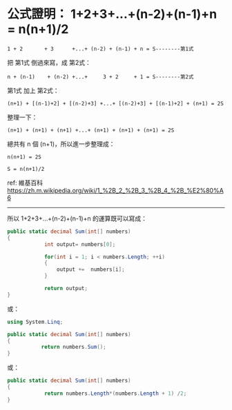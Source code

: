 # 公式證明： 1+2+3+...+(n-2)+(n-1)+n = n(n+1)/2

`
1 + 2       + 3      +...+ (n-2) + (n-1) + n = S--------第1️式
`

把 第1式 倒過來寫，成 第2式：

`
n + (n-1)    + (n-2) +...+     3 + 2     + 1 = S--------第2式
`

第1式 加上 第2式：

`
(n+1) + [(n-1)+2] + [(n-2)+3] +...+ [(n-2)+3] + [(n-1)+2] + (n+1) = 2S
`

整理一下：

`
(n+1) + (n+1) + (n+1) +...+ (n+1) + (n+1) + (n+1) = 2S
`

總共有 n 個 (n+1)，所以進一步整理成：

`
n(n+1) = 2S
`

`
S = n(n+1)/2
`

ref: 維基百科 https://zh.m.wikipedia.org/wiki/1_%2B_2_%2B_3_%2B_4_%2B_%E2%80%A6

---

所以 1+2+3+...+(n-2)+(n-1)+n 的運算既可以寫成：

```csharp
public static decimal Sum(int[] numbers)
{
            int output= numbers[0];

            for(int i = 1; i < numbers.Length; ++i)
            {
                output +=  numbers[i];
            }

            return output;
}
```

或：

```csharp
using System.Linq;

public static decimal Sum(int[] numbers)
{
           return numbers.Sum();
}
```

或：

```csharp
public static decimal Sum(int[] numbers)
{
            return numbers.Length*(numbers.Length + 1) /2;
}
```
